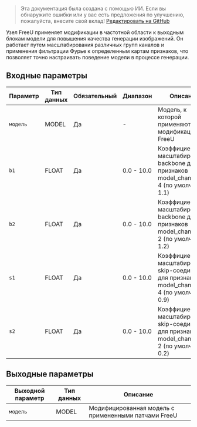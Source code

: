 > Эта документация была создана с помощью ИИ. Если вы обнаружите ошибки или у вас есть предложения по улучшению, пожалуйста, внесите свой вклад! [Редактировать на GitHub](https://github.com/Comfy-Org/embedded-docs/blob/main/comfyui_embedded_docs/docs/FreeU/ru.md)

Узел FreeU применяет модификации в частотной области к выходным блокам модели для повышения качества генерации изображений. Он работает путем масштабирования различных групп каналов и применения фильтрации Фурье к определенным картам признаков, что позволяет точно настраивать поведение модели в процессе генерации.

## Входные параметры

| Параметр | Тип данных | Обязательный | Диапазон | Описание |
|-----------|-----------|----------|-------|-------------|
| `модель` | MODEL | Да | - | Модель, к которой применяются модификации FreeU |
| `b1` | FLOAT | Да | 0.0 - 10.0 | Коэффициент масштабирования backbone для признаков model_channels × 4 (по умолчанию: 1.1) |
| `b2` | FLOAT | Да | 0.0 - 10.0 | Коэффициент масштабирования backbone для признаков model_channels × 2 (по умолчанию: 1.2) |
| `s1` | FLOAT | Да | 0.0 - 10.0 | Коэффициент масштабирования skip-соединений для признаков model_channels × 4 (по умолчанию: 0.9) |
| `s2` | FLOAT | Да | 0.0 - 10.0 | Коэффициент масштабирования skip-соединений для признаков model_channels × 2 (по умолчанию: 0.2) |

## Выходные параметры

| Выходной параметр | Тип данных | Описание |
|-------------|-----------|-------------|
| `модель` | MODEL | Модифицированная модель с примененными патчами FreeU |
